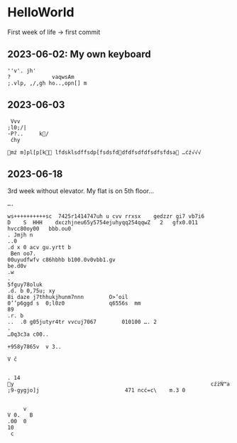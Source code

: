 # HelloWorld

First week of life -> first commit


## 2023-06-02: My own keyboard

```
''v'. jh'
?             vaqwsAm
;.vlp, ,/,gh ho..,opn[] m
```

## 2023-06-03

```
 Vvv
;l0;/|
-P?..     k/
 ćhy

mź m]pl[p[k lfdsklsdffsdp[fsdsfddfdfsdfdfsdfsfdsa …ćź√√√ 
```

## 2023-06-18

3rd week without elevator. My flat is on 5th floor...

```
….

ws++++++++++sc  7425r1414747uh u cvv rrxsx    gedzzr gi7 vb7i6
D    S	HHH    dxczhjneu65y5754ejuhyqq254qqwZ	2	gfx0.011       hvcc80oy00	bbb.ou0
. Jmjh n         
..0
.d x 0 acv gu.yrtt b
 Ben oo7.
00uyudfwfv c86hbhb b100.0v0vbb1.gv
be.d0v
.w 
.
5fguy78oluk
.d. b 0,75u; xy
8i daze j7thhukjhunm7nnn        O>’oil
0’’p6ggd s	0;l0z0				q6556s	mm
89
.r. b
..  .0 g05jutyr4tr vvcuj7067        010100 …. 2
.
…0q3c3a c00..

+958y7865v  v 3..

V č


. 14
y                                                              cźżŃ™a	;9-gygjo]j                           471 ncć=c\    m.3 0 


     v     
V 0.   B
.00  0
10
 c
```
